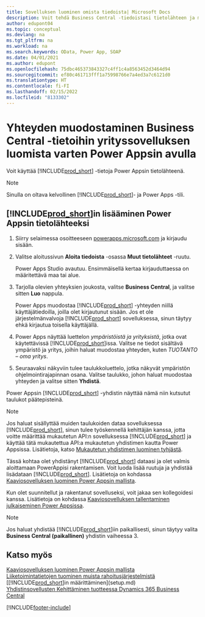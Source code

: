 ```yaml
---
title: Sovelluksen luominen omista tiedoista| Microsoft Docs
description: Voit tehdä Business Central -tiedoistasi tietolähteen ja määrittää verkkopalveluidesi OData-osoitteen, jolla luot Power Appsin avulla yrityssovelluksen.
author: edupont04
ms.topic: conceptual
ms.devlang: na
ms.tgt_pltfrm: na
ms.workload: na
ms.search.keywords: OData, Power App, SOAP
ms.date: 04/01/2021
ms.author: edupont
ms.openlocfilehash: 75dbc465373843327c4ff1c4a8563452d3464d94
ms.sourcegitcommit: ef80c461713fff1a75998766e7a4ed3a7c6121d0
ms.translationtype: HT
ms.contentlocale: fi-FI
ms.lasthandoff: 02/15/2022
ms.locfileid: "8133302"
---
```

# <a name="connecting-to-your-business-central-data-to-build-a-business-app-using-power-apps"></a>Yhteyden muodostaminen Business Central -tietoihin yrityssovelluksen luomista varten Power Appsin avulla

Voit käyttää [!INCLUDE[prod_short](includes/prod_short.md)] -tietoja Power Appsin tietolähteenä.  

> [!NOTE]  
> Sinulla on oltava kelvollinen [!INCLUDE[prod_short](includes/prod_short.md)]- ja Power Apps -tili.  

## <a name="to-add-prod_short-as-a-data-source-in-power-apps"></a>[!INCLUDE[prod_short](includes/prod_short.md)]in lisääminen Power Appsin tietolähteeksi

1. Siirry selaimessa osoitteeseen [powerapps.microsoft.com](https://powerapps.microsoft.com/) ja kirjaudu sisään.
2. Valitse aloitussivun **Aloita tiedoista** -osassa **Muut tietolähteet** -ruutu.  

    Power Apps Studio avautuu. Ensimmäisellä kertaa kirjauduttaessa on määritettävä maa tai alue.  
3. Tarjolla olevien yhteyksien joukosta, valitse **Business Central**, ja valitse sitten **Luo** nappula.

    Power Apps muodostaa [!INCLUDE[prod_short](includes/prod_short.md)] -yhteyden niillä käyttäjätiedoilla, joilla olet kirjautunut sisään. Jos et ole järjestelmänvalvoja [!INCLUDE[prod_short](includes/prod_short.md)] sovelluksessa, sinun täytyy ehkä kirjautua toisella käyttäjällä.  

4. Power Apps näyttää luettelon *ympäristöistä ja yrityksistä*, jotka ovat käytettävissä [!INCLUDE[prod_short](includes/prod_short.md)]issa. Valitse ne tiedot sisältävä ympäristö ja yritys, joihin haluat muodostaa yhteyden, kuten *TUOTANTO – oma yritys*.  

5. Seuraavaksi näkyviin tulee taulukkoluettelo, jotka näkyvät ympäristön ohjelmointirajapinnan osana. Valitse taulukko, johon haluat muodostaa yhteyden ja valitse sitten **Yhdistä**.

Power Appsin [!INCLUDE[prod_short](includes/prod_short.md)] -yhdistin näyttää nämä niin kutsutut taulukot päätepisteinä.  

> [!NOTE]
> Jos haluat sisällyttää muiden taulukoiden dataa sovelluksessa [!INCLUDE[prod_short](includes/prod_short.md)], sinun tulee työskennellä kehittäjän kanssa, jotta voitte määrittää mukautetun API:n sovelluksessa [!INCLUDE[prod_short](includes/prod_short.md)] ja käyttää tätä mukautettua API:a mukautetun yhdistimen kautta Power Appsissa. Lisätietoja, katso [Mukautetun yhdistimen luominen tyhjästä](/connectors/custom-connectors/define-blank).  

Tässä kohtaa olet yhdistänyt [!INCLUDE[prod_short](includes/prod_short.md)] dataasi ja olet valmis aloittamaan PowerAppisi rakentamisen. Voit luoda lisää ruutuja ja yhdistää lisädataan [!INCLUDE[prod_short](includes/prod_short.md)]. Lisätietoja on kohdassa [Kaaviosovelluksen luominen Power Appsin mallista](/powerapps/maker/canvas-apps/open-and-run-a-sample-app).  

Kun olet suunnitellut ja rakentanut sovelluseksi, voit jakaa sen kollegoidesi kanssa. Lisätietoja on kohdassa [Kaaviosovelluksen tallentaminen julkaiseminen Power Appsissa](/powerapps/maker/canvas-apps/save-publish-app).  

> [!NOTE]
> Jos haluat yhdistää [!INCLUDE[prod_short](includes/prod_short.md)]iin paikallisesti, sinun täytyy valita  **Business Central (paikallinen)** yhdistin vaiheessa 3.  

## <a name="see-also"></a>Katso myös

[Kaaviosovelluksen luominen Power Appsin mallista](/powerapps/maker/canvas-apps/get-started-test-drive)  
[Liiketoimintatietojen tuominen muista rahoitusjärjestelmistä](across-import-data-configuration-packages.md)  
[[!INCLUDE[prod_short](includes/prod_short.md)]in määrittäminen](setup.md)  
[Yhdistinsovellusten Kehittäminen tuotteessa Dynamics 365 Business Central](/dynamics365/business-central/dev-itpro/developer/devenv-develop-connect-apps)  


[!INCLUDE[footer-include](includes/footer-banner.md)]